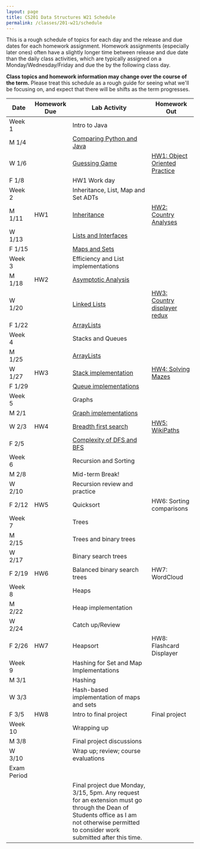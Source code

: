 ```yaml
---
layout: page
title: CS201 Data Structures W21 Schedule
permalink: /classes/201-w21/schedule
---
```


This is a rough schedule of topics for each day and the release and due dates for each homework assignment. Homework assignments (especially later ones) often have a slightly longer time between release and due date than the daily class activities, which are typically assigned on a Monday/Wednesday/Friday and due the by the following class day. 

**Class topics and homework information may change over the course of the term.** Please treat this schedule as a rough guide for seeing what we'll be focusing on, and expect that there will be shifts as the term progresses.

| Date	| Homework Due	| Lab Activity |	Homework Out |
| ------- | --------------- | ------------- | -------------- |
| Week 1 | | Intro to Java | |
| M 1/4 | | [Comparing Python and Java](https://anyaevostinar.github.io/classes/201-w21/comparing-python-java)| |
| W 1/6 | |	[Guessing Game](https://anyaevostinar.github.io/classes/201-w21/guessing-game-lab) |	[HW1: Object Oriented Practice](https://anyaevostinar.github.io/classes/201-w21/hw1-oop-practice) |
| F 1/8 |	| HW1 Work day |	 |
| Week 2 | | Inheritance, List, Map and Set ADTs | |
| M 1/11 |	HW1	| [Inheritance](https://anyaevostinar.github.io/classes/201-w21/inheritance-activity) |	[HW2: Country Analyses](https://anyaevostinar.github.io/classes/201-w21/hw2) |
| W 1/13 |	|	[Lists and Interfaces](https://anyaevostinar.github.io/classes/201-w21/garden-lab)	| |
| F 1/15 | |		[Maps and Sets](https://anyaevostinar.github.io/classes/201-w21/maps-activity)	| |
| Week 3 | | Efficiency and List implementations | |
| M 1/18 |	HW2	| [Asymptotic Analysis](https://anyaevostinar.github.io/classes/201-w21/analysis-activity)	| |
| W 1/20 |	 |	[Linked Lists](https://anyaevostinar.github.io/classes/201-w21/linked-list) | [HW3: Country displayer redux](https://anyaevostinar.github.io/classes/201-w21/hw3) |
| F 1/22 | |		[ArrayLists](https://anyaevostinar.github.io/classes/201-w21/arraylist)	| |
| Week 4 | | Stacks and Queues | |
| M 1/25 | |	[ArrayLists](https://anyaevostinar.github.io/classes/201-w21/arraylist)	| |
| W 1/27 |	HW3 | [Stack implementation](https://anyaevostinar.github.io/classes/201-w21/stacks)	| [HW4: Solving Mazes](https://anyaevostinar.github.io/classes/201-w21/hw4) |
| F 1/29 | |	[Queue implementations](http://anyaevostinar.github.io/classes/201-w21/queues)	| |
| Week 5 | | Graphs | |
| M 2/1 | |	[Graph implementations](/classes/201-w21/graphs)	| |
| W 2/3 |	HW4	| [Breadth first search](/classes/201-w21/BFS)	| [HW5: WikiPaths](/classes/201-w21/hw5) |
| F 2/5 | |	[Complexity of DFS and BFS](/classes/201-w21/traversal-analysis)	| |
| Week 6 | | Recursion and Sorting | |
| M 2/8	| |	Mid-term Break!	| |
| W 2/10 | |	Recursion review and practice | |
| F 2/12 | HW5	| Quicksort	| HW6: Sorting comparisons |
| Week 7 | | Trees | |
| M 2/15 | |		Trees and binary trees	| |
| W 2/17 | |	Binary search trees		 | |
| F 2/19 |	HW6 |	Balanced binary search trees	| HW7: WordCloud |
| Week 8 | | Heaps | |
| M 2/22 |  |		Heap implementation	| |
| W 2/24 | |	Catch up/Review		 | |	
| F 2/26 | HW7	|  Heapsort |	HW8: Flashcard Displayer |
| Week 9 | | Hashing for Set and Map Implementations | |
| M 3/1 | |		Hashing	| |	
| W 3/3 | |	Hash-based implementation of maps and sets | |
| F 3/5 | HW8 |	Intro to final project |	Final project |
| Week 10 | | Wrapping up | |
| M 3/8	| |  Final project discussions | |
| W 3/10 | | Wrap up; review; course evaluations	| |
| Exam Period | | | |
| | | Final project due Monday, 3/15, 5pm. Any request for an extension must go through the Dean of Students office as I am not otherwise permitted to consider work submitted after this time. | |